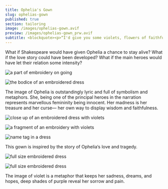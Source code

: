 ```yaml
---
title: Ophelia's Gown
slug: ophelias-gown
published: true
section: tailoring
image: /images/ophelias-gown.avif
preview: /images/ophelias-gown_prw.avif
subtitle: <blockquote><p>“I'd give you some violets, flowers of faithfulness...“</p><cite>Ophelia. (Hamlet. Act4, scene 5, page 9)</cite></blockquote>
---
```


What if Shakespeare would have given Ophelia a chance to stay alive? What if the love story could have been developed? What if the main heroes would have let their relation some intensity?

![a part of embroidery on going](/images/ophelias-gown_1.avif)

![the bodice of an embroidered dress](/images/ophelias-gown_2.avif)

The image of Ophelia is outstandingly lyric and full of symbolism and metaphors. She, being one of the principal heroes in the narration represents marvellous femininity being innocent. Her madness is her treasure and her curse— her own way to display wisdom and faithfulness.

![close up of an embroidered dress with violets](/images/ophelias-gown_3.avif)

![a fragment of an embroidery with violets](/images/ophelias-gown_4.avif)

![name tag in a dress](/images/ophelias-gown_5.avif)

This gown is inspired by the story of Ophelia‘s love and tragedy.

![full size embroidered dress](/images/ophelias-gown_6.avif)

![full size embroidered dress](/images/ophelias-gown_7.avif)

The image of violet is a metaphor that keeps her sadness, dreams, and hopes, deep shades of purple reveal her sorrow and pain.
